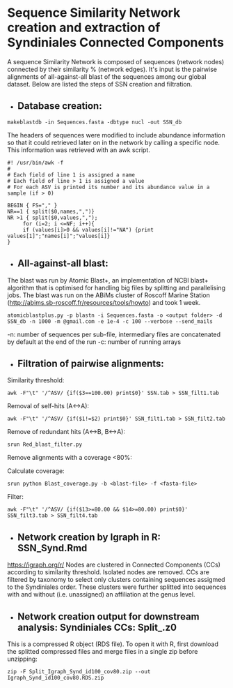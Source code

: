 # Sequence Similarity Network creation and extraction of Syndiniales Connected Components

A sequence Similarity Network is composed of sequences (network nodes) connected by their similarity % (network edges). It's input is the pairwise alignments of all-against-all blast of the sequences among our global dataset. Below are listed the steps of SSN creation and filtration.

* ## Database creation:
```
makeblastdb -in Sequences.fasta -dbtype nucl -out SSN_db
```

The headers of sequences were modified to include abundance information so that it could retrieved later on in the network by calling a specific node.
This information was retrieved with an awk script.

```
#! /usr/bin/awk -f
#
# Each field of line 1 is assigned a name
# Each field of line > 1 is assigned a value
# For each ASV is printed its number and its abundance value in a sample (if > 0)

BEGIN { FS="," }
NR==1 { split($0,names,",")}
NR >1 { split($0,values,",");
     for (i=2; i <=NF; i++){
     if (values[i]>0 && values[i]!="NA") {print values[1]";"names[i]";"values[i]}
}
```

* ## All-against-all blast:

The blast was run by Atomic Blast+, an implementation of NCBI blast+ algorithm that is optimised for handling big files by splitting and parallelising jobs. The blast was run on the ABiMs cluster of Roscoff Marine Station (http://abims.sb-roscoff.fr/resources/tools/howto) and took 1 week.

```
atomicblastplus.py -p blastn -i Sequences.fasta -o <output folder> -d SSN_db -n 1000 -m @gmail.com -e 1e-4 -c 100 --verbose --send_mails
```

-n: number of sequences per sub-file, intermediary files are concatenated by default at the end of the run
-c: number of running arrays


* ## Filtration of pairwise alignments:

Similarity threshold:
```
awk -F"\t" '/^ASV/ {if($3==100.00) print$0}' SSN.tab > SSN_filt1.tab
```

Removal of self-hits (A<->A):
```
awk -F"\t" '/^ASV/ {if($1!=$2) print$0}' SSN_filt1.tab > SSN_filt2.tab
```

Remove of redundant hits (A<->B, B<->A):
```
srun Red_blast_filter.py
```

Remove alignments with a coverage <80%:

Calculate coverage:
```
srun python Blast_coverage.py -b <blast-file> -f <fasta-file>
```

Filter:
```
awk -F"\t" '/^ASV/ {if($13>=80.00 && $14>=80.00) print$0}' SSN_filt3.tab > SSN_filt4.tab
```

* ## Network creation by Igraph in R: SSN_Synd.Rmd
https://igraph.org/r/
Nodes are clustered in Connected Components (CCs) according to similarity threshold. Isolated nodes are removed.
CCs are filtered by taxonomy to select only clusters containing sequences assigmed to the Syndiniales order.
These clusters were further splitted into sequences with and without (i.e. unassigned) an affiliation at the genus level.

* ## Network creation output for downstream analysis: Syndiniales CCs: Split_.z0

This is a compressed R object (RDS file). To open it with R, first download the splitted compressed files and merge files in a single zip before unzipping:

```
zip -F Split_Igraph_Synd_id100_cov80.zip --out Igraph_Synd_id100_cov80.RDS.zip 
```

